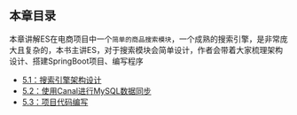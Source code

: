 ## 本章目录

本章讲解ES在电商项目中一个`简单的商品搜索模块`，一个成熟的搜索引擎，是非常庞大且复杂的，本书主讲ES，对于搜索模块会简单设计，作者会带着大家梳理架构设计、搭建SpringBoot项目、编写程序


* [5.1：搜索引擎架构设计](search_architecture.md)
* [5.2：使用Canal进行MySQL数据同步](canal_and_mysql_sync_data.md)
* [5.3：项目代码编写](project_write.md)